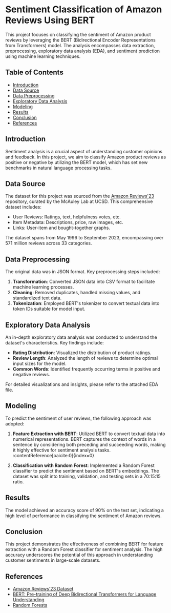# Sentiment Classification of Amazon Reviews Using BERT

This project focuses on classifying the sentiment of Amazon product reviews by leveraging the BERT (Bidirectional Encoder Representations from Transformers) model. The analysis encompasses data extraction, preprocessing, exploratory data analysis (EDA), and sentiment prediction using machine learning techniques.

## Table of Contents

- [Introduction](#introduction)
- [Data Source](#data-source)
- [Data Preprocessing](#data-preprocessing)
- [Exploratory Data Analysis](#exploratory-data-analysis)
- [Modeling](#modeling)
- [Results](#results)
- [Conclusion](#conclusion)
- [References](#references)

## Introduction

Sentiment analysis is a crucial aspect of understanding customer opinions and feedback. In this project, we aim to classify Amazon product reviews as positive or negative by utilizing the BERT model, which has set new benchmarks in natural language processing tasks.

## Data Source

The dataset for this project was sourced from the [Amazon Reviews'23](https://amazon-reviews-2023.github.io) repository, curated by the McAuley Lab at UCSD. This comprehensive dataset includes:

- User Reviews: Ratings, text, helpfulness votes, etc.
- Item Metadata: Descriptions, price, raw images, etc.
- Links: User-item and bought-together graphs.

The dataset spans from May 1996 to September 2023, encompassing over 571 million reviews across 33 categories.

## Data Preprocessing

The original data was in JSON format. Key preprocessing steps included:

1. **Transformation**: Converted JSON data into CSV format to facilitate machine learning processes.
2. **Cleaning**: Removed duplicates, handled missing values, and standardized text data.
3. **Tokenization**: Employed BERT's tokenizer to convert textual data into token IDs suitable for model input.

## Exploratory Data Analysis

An in-depth exploratory data analysis was conducted to understand the dataset's characteristics. Key findings include:

- **Rating Distribution**: Visualized the distribution of product ratings.
- **Review Length**: Analyzed the length of reviews to determine optimal input sizes for the model.
- **Common Words**: Identified frequently occurring terms in positive and negative reviews.

For detailed visualizations and insights, please refer to the attached EDA file.

## Modeling

To predict the sentiment of user reviews, the following approach was adopted:

1. **Feature Extraction with BERT**: Utilized BERT to convert textual data into numerical representations. BERT captures the context of words in a sentence by considering both preceding and succeeding words, making it highly effective for sentiment analysis tasks. :contentReference[oaicite:0]{index=0}

2. **Classification with Random Forest**: Implemented a Random Forest classifier to predict the sentiment based on BERT's embeddings. The dataset was split into training, validation, and testing sets in a 70:15:15 ratio.

## Results

The model achieved an accuracy score of 90% on the test set, indicating a high level of performance in classifying the sentiment of Amazon reviews.

## Conclusion

This project demonstrates the effectiveness of combining BERT for feature extraction with a Random Forest classifier for sentiment analysis. The high accuracy underscores the potential of this approach in understanding customer sentiments in large-scale datasets.

## References

- [Amazon Reviews'23 Dataset](https://amazon-reviews-2023.github.io)
- [BERT: Pre-training of Deep Bidirectional Transformers for Language Understanding](https://arxiv.org/abs/1810.04805)
- [Random Forests](https://link.springer.com/article/10.1023/A:1010933404324)
